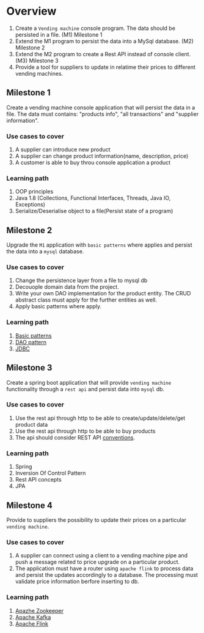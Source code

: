 # Overview

1. Create a `Vending machine` console program. The data should be persisted in a file. (M1) Milestone 1
2. Extend the M1 program to persist the data into a MySql database.  (M2) Milestone 2
3. Extend the M2 program to create a Rest API instead of console client. (M3) Milestone 3
4. Provide a tool for suppliers to update in relatime their prices to different vending machines. 


## Milestone 1

Create a vending machine  console application that will persist the data in a file. The data must contains: "products info", "all transactions" and "supplier information".

### Use cases to cover
1. A supplier can introduce new product
2. A supplier can change product information(name, description, price)
3. A customer is able to buy throu console application a product

### Learning path
1. OOP principles 
2. Java 1.8 (Collections, Functional Interfaces, Threads, Java IO, Exceptions)
3. Serialize/Deserialise object to a file(Persist state of a program)


## Milestone 2

Upgrade the `M1` application with `basic patterns` where applies and persist the data into a `mysql` database.

### Use cases to cover
1. Change the persistence layer from a file to mysql db
2. Decouople domain data from the project.
3. Write your own DAO implementation for the product entity. The CRUD abstract class must apply for the further entities as well.
4. Apply basic patterns where apply.

### Learning path 
1. [Basic patterns](https://www.tutorialspoint.com/design_pattern/)
2. [DAO pattern](https://www.tutorialspoint.com/design_pattern/data_access_object_pattern.htm)
3. [JDBC](https://www.tutorialspoint.com/jdbc/jdbc-sample-code.htm)


## Milestone 3 

Create a spring boot application that will provide `vending machine` functionality through a `rest api` and persist data into `mysql` db.

### Use cases to cover
1. Use the rest api through http to be able to create/update/delete/get product data
2. Use the rest api through http to be able to buy products
3. The api should consider REST API [conventions](https://restfulapi.net/). 

### Learning path
1. Spring
2. Inversion Of Control Pattern
3. Rest API concepts
4. JPA

## Milestone 4
Provide to suppliers the possibility to update their prices on a particular `vending machine`.

### Use cases to cover
1. A supplier can connect using a client to a vending machine pipe and push a message related to price upgrade on a particular product.
2. The application must have a router using `apache flink` to process data and persist the updates accordingly to a database. The processing must validate price information berfore inserting to db.

### Learning path
1. [Apazhe Zookeeper](https://zookeeper.apache.org/)
2. [Apache Kafka](https://kafka.apache.org/)
3. [Apache Flink](https://flink.apache.org/)





